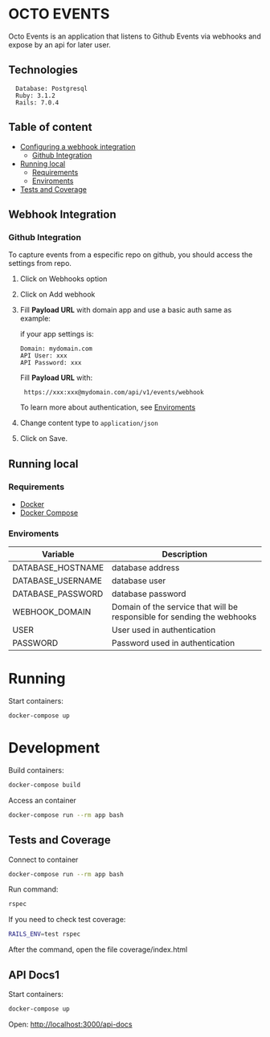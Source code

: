 # OCTO EVENTS

Octo Events is an application that listens to Github Events via webhooks and expose by an api for later user.

## Technologies

```
  Database: Postgresql
  Ruby: 3.1.2
  Rails: 7.0.4
```

## Table of content

- [Configuring a webhook integration](#webhook-integration)
  - [Github Integration](#github-integration)
- [Running local](#running-local)
  - [Requirements](#requirements)
  - [Enviroments](#enviroments)
- [Tests and Coverage](#tests-and-coverage)

## Webhook Integration

### Github Integration

To capture events from a especific repo on github, you should access the settings from repo.

1. Click on Webhooks option
2. Click on Add webhook
3. Fill **Payload URL** with domain app and use a basic auth same as example:

   if your app settings is:

   ```
   Domain: mydomain.com
   API User: xxx
   API Password: xxx
   ```

   Fill **Payload URL** with:

   ```
    https://xxx:xxx@mydomain.com/api/v1/events/webhook
   ```

   To learn more about authentication, see [Enviroments](#enviroments)

4. Change content type to `application/json`
5. Click on Save.

## Running local

### Requirements

- [Docker](https://docs.docker.com/get-docker/)
- [Docker Compose](https://docs.docker.com/compose/)

### Enviroments

| Variable          | Description                                                             |
| ----------------- | ----------------------------------------------------------------------- |
| DATABASE_HOSTNAME | database address                                                        |
| DATABASE_USERNAME | database user                                                           |
| DATABASE_PASSWORD | database password                                                       |
| WEBHOOK_DOMAIN    | Domain of the service that will be responsible for sending the webhooks |
| USER              | User used in authentication                                             |
| PASSWORD          | Password used in authentication                                         |

# Running

Start containers:

```sh
docker-compose up
```

# Development

Build containers:

```sh
docker-compose build
```

Access an container

```sh
docker-compose run --rm app bash
```

## Tests and Coverage

Connect to container

```sh
docker-compose run --rm app bash
```

Run command:

```sh
rspec
```

If you need to check test coverage:

```sh
RAILS_ENV=test rspec
```

After the command, open the file coverage/index.html

## API Docs1

Start containers:

```sh
docker-compose up
```

Open: [http://localhost:3000/api-docs](http://localhost:3000/api-docs)
